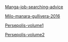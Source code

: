 
[Manga-job-searching-advice](private-magazine-manga_job_searching_advice.md)

[Milo-manara-gullivera-2016](private-magazine-milo-manara-gullivera-2016.md)

[Persepolis-volume1](private-magazine-persepolisvolume1.md)

[Persepolis-volume2](private-magazine-persepolisvolume2.md)